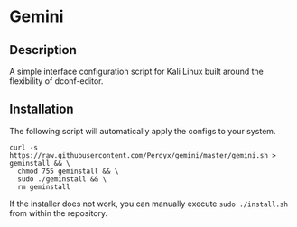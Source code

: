 # Gemini

## Description

A simple interface configuration script for Kali Linux built around the flexibility of dconf-editor.

## Installation

The following script will automatically apply the configs to your system.

```
curl -s https://raw.githubusercontent.com/Perdyx/gemini/master/gemini.sh > geminstall && \
  chmod 755 geminstall && \
  sudo ./geminstall && \
  rm geminstall
```

If the installer does not work, you can manually execute `sudo ./install.sh` from within the repository.
